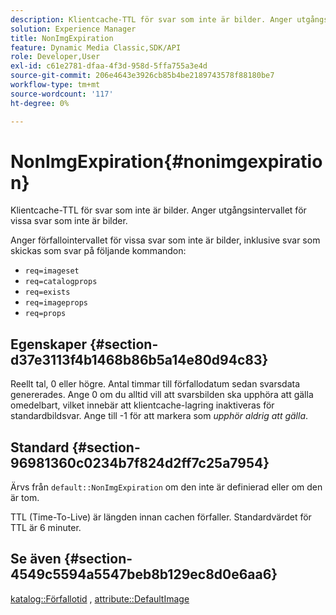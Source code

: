 ```yaml
---
description: Klientcache-TTL för svar som inte är bilder. Anger utgångsintervallet för vissa svar som inte är bilder.
solution: Experience Manager
title: NonImgExpiration
feature: Dynamic Media Classic,SDK/API
role: Developer,User
exl-id: c61e2781-dfaa-4f3d-958d-5ffa755a3e4d
source-git-commit: 206e4643e3926cb85b4be2189743578f88180be7
workflow-type: tm+mt
source-wordcount: '117'
ht-degree: 0%

---
```


# NonImgExpiration{#nonimgexpiration}

Klientcache-TTL för svar som inte är bilder. Anger utgångsintervallet för vissa svar som inte är bilder.

Anger förfallointervallet för vissa svar som inte är bilder, inklusive svar som skickas som svar på följande kommandon:

* `req=imageset`
* `req=catalogprops`
* `req=exists`
* `req=imageprops`
* `req=props`

## Egenskaper {#section-d37e3113f4b1468b86b5a14e80d94c83}

Reellt tal, 0 eller högre. Antal timmar till förfallodatum sedan svarsdata genererades. Ange 0 om du alltid vill att svarsbilden ska upphöra att gälla omedelbart, vilket innebär att klientcache-lagring inaktiveras för standardbildsvar. Ange till -1 för att markera som *upphör aldrig att gälla*.

## Standard {#section-96981360c0234b7f824d2ff7c25a7954}

Ärvs från `default::NonImgExpiration` om den inte är definierad eller om den är tom.

TTL (Time-To-Live) är längden innan cachen förfaller. Standardvärdet för TTL är 6 minuter.

## Se även {#section-4549c5594a5547beb8b129ec8d0e6aa6}

[katalog::Förfallotid](../../../../../is-api/image-catalog/image-serving-api-ref/c-image-catalog-reference/c-image-svg-data-reference/c-image-data-reference/r-expiration-cat.md#reference-a7afd668ecbb4d2da65d86259aa6a28a) , [attribute::DefaultImage](../../../../../is-api/image-catalog/image-serving-api-ref/c-image-catalog-reference/c-attributes-reference/r-is-cat-defaultimage.md#reference-8e9900e129f54ed68462a3c2fc3bc433)

